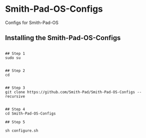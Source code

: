 # Smith-Pad-OS-Configs
Configs for Smith-Pad-OS



## Installing the Smith-Pad-OS-Configs



```shell

## Step 1
sudo su


## Step 2 
cd


## Step 3 
git clone https://github.com/Smith-Pad/Smith-Pad-OS-Configs --recursive


## Step 4
cd Smith-Pad-OS-Configs 

## Step 5 

sh configure.sh

```
